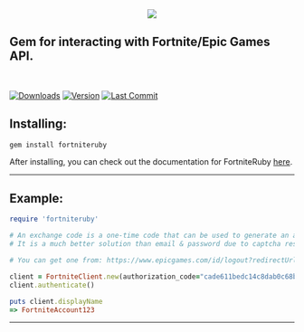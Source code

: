 <center><img src="https://i.imgur.com/q6gLoaU.png"></center>
<h2> Gem for interacting with Fortnite/Epic Games API.</h2><br>
<a href="https://rubygems.org/gems/fortniteruby><img src="https://img.shields.io/gem/dt/fortniteruby"></img></a>

[![Downloads](https://img.shields.io/gem/dt/fortniteruby)](https://rubygems.org/gems/fortniteruby)
[![Version](https://img.shields.io/gem/v/fortniteruby)](https://rubygems.org/gems/fortniteruby)
[![Last Commit](https://img.shields.io/github/last-commit/xmistt/fortniteruby)](https://github.com/xMistt/FortniteRuby)



## Installing:
```gem install fortniteruby```

After installing, you can check out the documentation for FortniteRuby [here](https://github.com/xMistt/FortniteRuby/wiki).
____
## Example:
```ruby
require 'fortniteruby'

# An exchange code is a one-time code that can be used to generate an access token.
# It is a much better solution than email & password due to captcha restricting automation.

# You can get one from: https://www.epicgames.com/id/logout?redirectUrl=https%3A//www.epicgames.com/id/login%3FredirectUrl%3Dhttps%253A%252F%252Fwww.epicgames.com%252Fid%252Fapi%252Fredirect%253FclientId%253D3446cd72694c4a4485d81b77adbb2141%2526responseType%253Dcode

client = FortniteClient.new(authorization_code="cade611bedc14c8dab0c68bcf4d5d692")
client.authenticate()

puts client.displayName
=> FortniteAccount123
```
____
